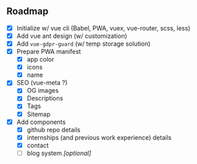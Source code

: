 ## Roadmap

* [x] Initialize w/ vue cli (Babel, PWA, vuex, vue-router, scss, less)
* [x] Add vue ant design (w/ customization)
* [x] Add `vue-gdpr-guard` (w/ temp storage solution)
* [x] Prepare PWA manifest
  * [x] app color
  * [x] icons
  * [x] name
* [x] SEO (vue-meta ?)
	* [x] OG images
	* [x] Descriptions
	* [x] Tags
	* [x] Sitemap
* [x] Add components
  * [x] github repo details
  * [x] internships (and previous work experience) details
  * [x] contact
  * [ ] blog system *[optional]*
